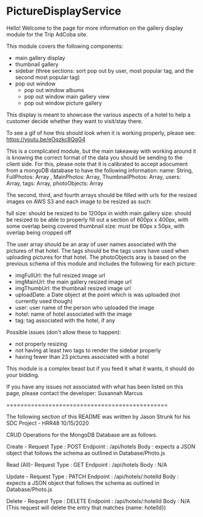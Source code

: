 # PictureDisplayService

Hello! Welcome to the page for more information on the gallery display module for the Trip AdCoba site.

This module covers the following components:
  - main gallery display
  - thumbnail gallery
  - sidebar (three sections: sort pop out by user, most popular tag, and the second most popular tag)
  - pop out window
    - pop out window albums
    - pop out window main gallery view
    - pop out window picture gallery

This display is meant to showcase the various aspects of a hotel to help a customer decide whether they want to visit/stay there.

To see a gif of how this should look when it is working properly, please see: https://youtu.be/eOqzkc8QgG4

This is a complicated module, but the main takeaway with working around it is knowing the correct format of the data you should be sending to the client side. For this, please note that it is calibrated to accept adocument from a mongoDB database to have the following information:
  name: String,
  FullPhotos: Array ,
  MainPhotos: Array,
  ThumbnailPhotos: Array,
  users: Array,
  tags: Array,
  photoObjects: Array

The second, third, and fourth arrays should be filled with urls for the resized images on AWS S3 and each image to be resized as such:

  full size: should be resized to be 1200px in width
  main gallery size: should be resized to be able to properly fill out a section of 600px x 400px, with some overlap being covered
  thumbnail size: must be 60px x 50px, with overlap being cropped off

The user array should be an aray of user names associated with the pictures of that hotel.
The tags should be the tags users have used when uploading pictures for that hotel.
The photoObjects aray is based on the previous schema of this module and includes the following for each picture:
  - imgFullUrl: the full resized image url
  - imgMainUrl: the main gallery resized image url
  - imgThumbUrl: the thumbnail resized image url
  - uploadDate: a Date object at the point which is was uploaded (not currently used though)
  - user: user name of the person who uploaded the image
  - hotel: name of hotel associated with the image
  - tag: tag associated with the hotel, if any

Possible issues (don't allow these to happen):
  - not properly resizing
  - not having at least two tags to render the sidebar properly
  - having fewer than 23 pictures associated with a hotel

This module is a complex beast but if you feed it what it wants, it should do your bidding.

If you have any issues not associated with what has been listed on this page, please contact the developer: Susannah Marcus

==============================================

The following section of this README was written by Jason Strunk for his SDC Project - HRR48 10/15/2020

CRUD Operations for the MongoDB Database are as follows.

Create -
  Request Type : POST
  Endpoint : /api/hotels
  Body : expects a JSON object that follows the schema as outlined in Database/Photo.js

Read (All)-
  Request Type : GET
  Endpoint : /api/hotels
  Body : N/A

Update -
  Request Type : PATCH
  Endpoint : /api/hotels/:hotelId
  Body : expects a JSON object that follows the schema as outlined in Database/Photo.js

Delete -
  Request Type : DELETE
  Endpoint : /api/hotels/:hotelId
  Body : N/A (This request will delete the entry that matches {name: hotelId})

